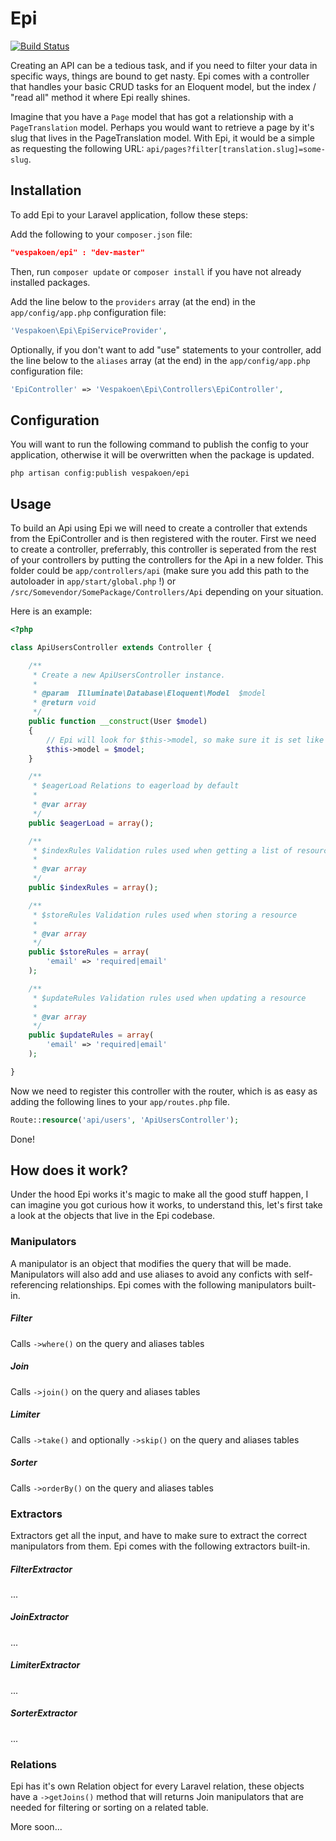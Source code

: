 # Epi

[![Build Status](https://secure.travis-ci.org/vespakoen/epi.png?branch=master)](http://travis-ci.org/vespakoen/epi)

Creating an API can be a tedious task, and if you need to filter your data in specific ways, things are bound to get nasty.
Epi comes with a controller that handles your basic CRUD tasks for an Eloquent model, but the index / "read all" method it where Epi really shines.

Imagine that you have a `Page` model that has got a relationship with a `PageTranslation` model.
Perhaps you would want to retrieve a page by it's slug that lives in the PageTranslation model.
With Epi, it would be a simple as requesting the following URL: `api/pages?filter[translation.slug]=some-slug`.

## Installation
To add Epi to your Laravel application, follow these steps:

Add the following to your `composer.json` file:

```json
"vespakoen/epi" : "dev-master"
```

Then, run `composer update` or `composer install` if you have not already installed packages.

Add the line below to the `providers` array (at the end) in the `app/config/app.php` configuration file:

```php
'Vespakoen\Epi\EpiServiceProvider',
```

Optionally, if you don't want to add "use" statements to your controller, add the line below to the `aliases` array (at the end) in the `app/config/app.php` configuration file:

```php
'EpiController' => 'Vespakoen\Epi\Controllers\EpiController',
```

## Configuration
You will want to run the following command to publish the config to your application, otherwise it will be overwritten when the package is updated.

```shell
php artisan config:publish vespakoen/epi
```

## Usage
To build an Api using Epi we will need to create a controller that extends from the EpiController and is then registered with the router.
First we need to create a controller, preferrably, this controller is seperated from the rest of your controllers by putting the controllers for the Api in a new folder.
This folder could be `app/controllers/api` (make sure you add this path to the autoloader in `app/start/global.php` !) or `/src/Somevendor/SomePackage/Controllers/Api` depending on your situation.

Here is an example:
```php
<?php

class ApiUsersController extends Controller {

	/**
	 * Create a new ApiUsersController instance.
	 *
	 * @param  Illuminate\Database\Eloquent\Model  $model
	 * @return void
	 */
	public function __construct(User $model)
	{
		// Epi will look for $this->model, so make sure it is set like this.
		$this->model = $model;
	}

	/**
	 * $eagerLoad Relations to eagerload by default
	 *
	 * @var array
	 */
	public $eagerLoad = array();

	/**
	 * $indexRules Validation rules used when getting a list of resources
	 *
	 * @var array
	 */
	public $indexRules = array();

	/**
	 * $storeRules Validation rules used when storing a resource
	 *
	 * @var array
	 */
	public $storeRules = array(
		'email' => 'required|email'
	);

	/**
	 * $updateRules Validation rules used when updating a resource
	 *
	 * @var array
	 */
	public $updateRules = array(
		'email' => 'required|email'
	);

}

```

Now we need to register this controller with the router, which is as easy as adding the following lines to your `app/routes.php` file.
```php
Route::resource('api/users', 'ApiUsersController');
```

Done!

## How does it work?
Under the hood Epi works it's magic to make all the good stuff happen, I can imagine you got curious how it works,
to understand this, let's first take a look at the objects that live in the Epi codebase.

### Manipulators
A manipulator is an object that modifies the query that will be made.
Manipulators will also add and use aliases to avoid any conficts with self-referencing relationships.
Epi comes with the following manipulators built-in.

##### Filter
Calls `->where()` on the query and aliases tables
##### Join
Calls `->join()` on the query and aliases tables
##### Limiter
Calls `->take()` and optionally `->skip()` on the query and aliases tables
##### Sorter
Calls `->orderBy()` on the query and aliases tables

### Extractors
Extractors get all the input, and have to make sure to extract the correct manipulators from them.
Epi comes with the following extractors built-in.

##### FilterExtractor
...
##### JoinExtractor
...
##### LimiterExtractor
...
##### SorterExtractor
...

### Relations
Epi has it's own Relation object for every Laravel relation, these objects have a `->getJoins()` method that will returns Join manipulators that
are needed for filtering or sorting on a related table.

More soon...
